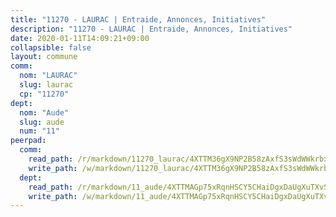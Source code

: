 ```yaml
---
title: "11270 - LAURAC | Entraide, Annonces, Initiatives"
description: "11270 - LAURAC | Entraide, Annonces, Initiatives"
date: 2020-01-11T14:09:21+09:00
collapsible: false
layout: commune
comm:
  nom: "LAURAC"
  slug: laurac
  cp: "11270"
dept:
  nom: "Aude"
  slug: aude
  num: "11"
peerpad:
  comm:
    read_path: /r/markdown/11270_laurac/4XTTM36gX9NP2B58zAxfS3sWdWWkrbxJJZnGxg9G2qhMgymRE
    write_path: /w/markdown/11270_laurac/4XTTM36gX9NP2B58zAxfS3sWdWWkrbxJJZnGxg9G2qhMgymRE-K3TgTptLqR85TZQAAe3G7EWk1A3Pb8t1ujynLckMUP215AeCpmUFJYdbP9xrM3Ngu8gsFsU7FLfEu3yGgCJ22ddiq5typJuG1BkLyFdjq8Z9mpYYGYty4L81hgiJizwxqRb6AgT6
  dept:
    read_path: /r/markdown/11_aude/4XTTMAGp75xRqnHSCY5CHaiDgxDaUgXuTXvSZDHnY1JdjJiUk
    write_path: /w/markdown/11_aude/4XTTMAGp75xRqnHSCY5CHaiDgxDaUgXuTXvSZDHnY1JdjJiUk-K3TgUenjCPDfs1W21bst2JvrPDW324QBfMvPid11puzXxXGQEeNw9p4QtfnUhSn4LYSwR6UDBQmdr3wFq2CDRGqNz2QynSm58zgCpz2PKP6Y24UTpxW22MudfeZ339ZPKnHm6XTr
---
```


